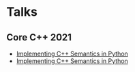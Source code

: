# Talks



## Core C++ 2021

- [Implementing C++ Semantics in Python][corecpp2021]
- [Implementing C++ Semantics in Python][ndc2021]



[corecpp2021]:CoreCpp2021
[ndc2021]:NDC+TechTown+2021
